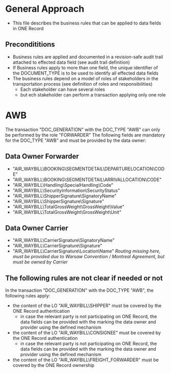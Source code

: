 # General Approach
* This file describes the business rules that can be applied to data fields in ONE Record
## Precondititions
* Business rules are applied and documented in a revision-safe audit trail attached to effected data field (see audit trail definition) 
* If Business rules apply to more than one field, the unique identifier of the DOCUMENT_TYPE is to be used to identify all effected data fields
* The business rules depend on a model of roles of stakeholders in the transportation process (see definition of roles and responsibilities)
  * Each stakeholder can have several roles
  * but ech stakeholder can perform a transaction applying only one role

# AWB
The transaction "DOC_GENERATION" with the DOC_TYPE "AWB" can only be performed by the role "FORWARDER" 
The following fields are mandatory for the DOC_TYPE "AWB" and must be provided by the data owner:  
## Data Owner Forwarder
* "AIR_WAYBILL\BOOKING\SEGMENTDETAIL\DEPARTURELOCATION\CODE"
* "AIR_WAYBILL\BOOKING\SEGMENTDETAIL\ARRIVALLOCATION\CODE"
* "AIR_WAYBILL\Handling\SpecialHandling\Code"
* "AIR_WAYBILL\SecurityInformation\SecurityStatus"
* "AIR_WAYBILL\ShipperSignature\SignatoryName"
* "AIR_WAYBILL\ShipperSignature\Signature"
* "AIR_WAYBILL\TotalGrossWeight\GrossWeight\Value"
* "AIR_WAYBILL\TotalGrossWeight\GrossWeight\Unit"

## Data Owner Carrier
* "AIR_WAYBILL\CarrierSignature\SignatoryName"
* "AIR_WAYBILL\CarrierSignature\Signature"
* "AIR_WAYBILL\CarrierSignature\Location\Name"
_Routing missing here, must be provided due to Warsaw Convention / Montreal Agreement, but must be owned by Carrier_

## The following rules are not clear if needed or not
In the transaction "DOC_GENERATION" with the DOC_TYPE "AWB", the following rules apply:
* the content of the LO "AIR_WAYBILL\SHIPPER" must be covered by the ONE Record authentication
  * in case the relevant party is not participating on ONE Record, the data fields can be provided with the marking the data owner and provider using the defined mechanism
* the content of the LO "AIR_WAYBILL\CONSIGNEE" must be covered by the ONE Record authentication
  * in case the relevant party is not participating on ONE Record, the data fields can be provided with the marking the data owner and provider using the defined mechanism
* the content of the LO "AIR_WAYBILL\FREIGHT_FORWARDER" must be covered by the ONE Record ownership
